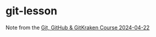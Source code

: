 # git-lesson

Note from the [Git, GitHub & GitKraken Course 2024-04-22](https://srse-git-github-zero2hero.netlify.app/)

